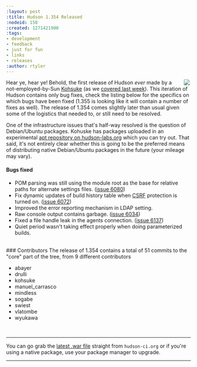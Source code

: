 ```yaml
---
:layout: post
:title: Hudson 1.354 Released
:nodeid: 158
:created: 1271421900
:tags:
- development
- feedback
- just for fun
- links
- releases
:author: rtyler
---
```

<img src="https://web.archive.org/web/*/https://agentdero.cachefly.net/continuousblog/scenic_hudson.png" align="right" hspace="3"/>Hear ye, hear ye! Behold, the first release of Hudson *ever* made by a not-employed-by-Sun <a id="aptureLink_7UNdgyqEaS" href="https://twitter.com/kohsukekawa">Kohsuke</a> (as we [covered last week](https://jenkins.io/content/kohsuke-leaves-sun)). This iteration of Hudson contains only bug fixes, check the listing below for the specifics on which bugs have been fixed (1.355 is looking like it will contain a number of fixes as well). The release of 1.354 comes slightly later than usual given some of the logistics that needed to, or still need to be resolved.

One of the infrastructure issues that's half-way resolved is the question of Debian/Ubuntu packages. Kohuske has packages uploaded in an experimental [apt repository on hudson-labs.org](https://hudson-labs.org/debian/) which you can try out. That said, it's not entirely clear whether this is going to be the preferred means of distributing native Debian/Ubuntu packages in the future (your mileage may vary).
<!--break-->
#### Bugs fixed
<ul class=image> 
  <li class=bug> 
    POM parsing was still using the module root as the base for relative paths for alternate settings files.
    (<a href="https://issues.jenkins.io/browse/JENKINS-6080">issue 6080</a>)
  <li class=bug> 
    Fix dynamic updates of build history table when <a id="aptureLink_MAx8CeZUo3" href="https://en.wikipedia.org/wiki/Cross-site%20request%20forgery">CSRF</a> protection is turned on.
    (<a href="https://issues.jenkins.io/browse/JENKINS-6072">issue 6072</a>)
  <li class=bug> 
    Improved the error reporting mechanism in LDAP setting.
  <li class=bug> 
    Raw console output contains garbage.
    (<a href="https://issues.jenkins.io/browse/JENKINS-6034">issue 6034</a>)
  <li class=bug> 
    Fixed a file handle leak in the agents connection.
    (<a href="https://issues.jenkins.io/browse/JENKINS-6137">issue 6137</a>)
  <li class=bug> 
    Quiet period wasn't taking effect properly when doing parameterized builds.
</ul> 

<br clear="all"/>
### Contributors
The release of 1.354 contains a total of 51 commits to the "core" part of the tree, from 9 different contributors

* abayer
* drulli
* kohsuke
* manuel_carrasco
* mindless
* sogabe
* swiest
* vlatombe
* wyukawa
<br clear="all"/>

----

You can go grab the [latest .war file](http://mirrors.jenkins.io/war-stable/latest/jenkins.war) straight from `hudson-ci.org` or if you're using a native package, use your package manager to upgrade.

----
